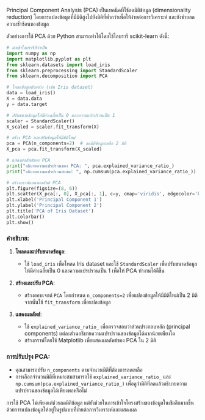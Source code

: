 Principal Component Analysis (PCA) เป็นเทคนิคที่ใช้ลดมิติข้อมูล (dimensionality reduction) โดยการแปลงข้อมูลที่มีมิติสูงไปยังมิติที่ต่ำกว่าเพื่อให้ง่ายต่อการวิเคราะห์ และยังช่วยลดความซ้ำซ้อนของข้อมูล

ตัวอย่างการใช้ PCA ด้วย Python สามารถทำได้โดยใช้ไลบรารี scikit-learn ดังนี้:

```python
# นำเข้าไลบรารีที่จำเป็น
import numpy as np
import matplotlib.pyplot as plt
from sklearn.datasets import load_iris
from sklearn.preprocessing import StandardScaler
from sklearn.decomposition import PCA

# โหลดข้อมูลตัวอย่าง (เช่น Iris dataset)
data = load_iris()
X = data.data
y = data.target

# ปรับขนาดข้อมูลให้มีค่าเฉลี่ยเป็น 0 และความแปรปรวนเป็น 1
scaler = StandardScaler()
X_scaled = scaler.fit_transform(X)

# สร้าง PCA และปรับข้อมูลให้มีมิติใหม่
pca = PCA(n_components=2)  # ลดมิติข้อมูลเหลือ 2 มิติ
X_pca = pca.fit_transform(X_scaled)

# แสดงผลลัพธ์ของ PCA
print("อธิบายความแปรปรวนของ PCA: ", pca.explained_variance_ratio_)
print("อธิบายความแปรปรวนสะสม: ", np.cumsum(pca.explained_variance_ratio_))

# สร้างกราฟแสดงผลลัพธ์ PCA
plt.figure(figsize=(8, 6))
plt.scatter(X_pca[:, 0], X_pca[:, 1], c=y, cmap='viridis', edgecolor='k', s=150)
plt.xlabel('Principal Component 1')
plt.ylabel('Principal Component 2')
plt.title('PCA of Iris Dataset')
plt.colorbar()
plt.show()
```

### คำอธิบาย:

1. **โหลดและปรับขนาดข้อมูล**:
   - ใช้ `load_iris` เพื่อโหลด Iris dataset และใช้ `StandardScaler` เพื่อปรับขนาดข้อมูลให้มีค่าเฉลี่ยเป็น 0 และความแปรปรวนเป็น 1 เพื่อให้ PCA ทำงานได้ดีขึ้น

2. **สร้างและปรับ PCA**:
   - สร้างออบเจกต์ `PCA` โดยกำหนด `n_components=2` เพื่อแปลงข้อมูลให้มีมิติใหม่เป็น 2 มิติ จากนั้นใช้ `fit_transform` เพื่อแปลงข้อมูล

3. **แสดงผลลัพธ์**:
   - ใช้ `explained_variance_ratio_` เพื่อตรวจสอบว่าส่วนประกอบหลัก (principal components) แต่ละส่วนอธิบายความแปรปรวนของข้อมูลได้มากน้อยเพียงใด
   - สร้างกราฟโดยใช้ Matplotlib เพื่อแสดงผลลัพธ์ของ PCA ใน 2 มิติ

### การปรับปรุง PCA:
- คุณสามารถปรับ `n_components` ตามจำนวนมิติที่ต้องการลดเหลือ
- การเลือกจำนวนมิติที่เหมาะสมสามารถใช้ `explained_variance_ratio_` และ `np.cumsum(pca.explained_variance_ratio_)` เพื่อดูว่ามิติที่ลดแล้วอธิบายความแปรปรวนของข้อมูลได้เพียงพอหรือไม่

การใช้ PCA ไม่เพียงแต่ช่วยลดมิติข้อมูล แต่ยังช่วยในการเข้าใจโครงสร้างของข้อมูลในเชิงลึกมากขึ้นด้วยการแปลงข้อมูลให้อยู่ในรูปแบบที่ง่ายต่อการวิเคราะห์และแสดงผล